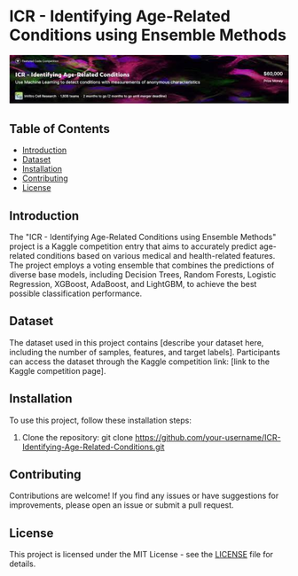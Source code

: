 # ICR - Identifying Age-Related Conditions using Ensemble Methods

<img src="icr.jpeg" width="1000">

## Table of Contents
- [Introduction](#introduction)
- [Dataset](#dataset)
- [Installation](#installation)
- [Contributing](#contributing)
- [License](#license)

## Introduction
The "ICR - Identifying Age-Related Conditions using Ensemble Methods" project is a Kaggle competition entry that aims to accurately predict age-related conditions based on various medical and health-related features. The project employs a voting ensemble that combines the predictions of diverse base models, including Decision Trees, Random Forests, Logistic Regression, XGBoost, AdaBoost, and LightGBM, to achieve the best possible classification performance.

## Dataset
The dataset used in this project contains [describe your dataset here, including the number of samples, features, and target labels]. Participants can access the dataset through the Kaggle competition link: [link to the Kaggle competition page].

## Installation
To use this project, follow these installation steps:

1. Clone the repository:
git clone https://github.com/your-username/ICR-Identifying-Age-Related-Conditions.git

## Contributing
Contributions are welcome! If you find any issues or have suggestions for improvements, please open an issue or submit a pull request.

## License
This project is licensed under the MIT License - see the [LICENSE](LICENSE) file for details.
